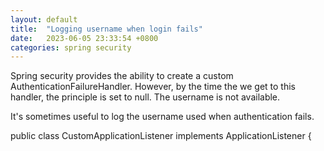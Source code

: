 ```yaml
---
layout: default
title:  "Logging username when login fails"
date:   2023-06-05 23:33:54 +0800
categories: spring security
---
```


Spring security provides the ability to create a custom AuthenticationFailureHandler.
However, by the time the we get to this handler, the principle is set to null.
The username is not available.

It's sometimes useful to log the username used when authentication fails.

public class CustomApplicationListener implements ApplicationListener<AuthenticationFailureBadCredentialsEvent> {
